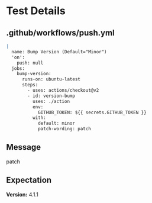 # Test Details
## .github/workflows/push.yml
```YAML
|
  name: Bump Version (Default="Minor")
  'on':
    push: null
  jobs:
    bump-version:
      runs-on: ubuntu-latest
      steps:
        - uses: actions/checkout@v2
        - id: version-bump
          uses: ./action
          env:
            GITHUB_TOKEN: ${{ secrets.GITHUB_TOKEN }}
          with:
            default: minor
            patch-wording: patch

```
## Message
patch
## Expectation
**Version:** 4.1.1